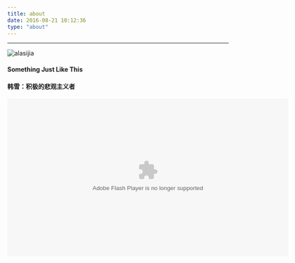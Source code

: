 ```yaml
---
title: about
date: 2016-08-21 10:12:36
type: "about"
---
```

---
![alasijia](https://images.morethink.cn/alasijia.jpg)


<link rel="stylesheet" href="https://cdnjs.cloudflare.com/ajax/libs/aplayer/1.10.1/APlayer.min.css">

#### Something Just Like This

<div id="aplayer"></div>
<script src="https://cdnjs.cloudflare.com/ajax/libs/aplayer/1.10.1/APlayer.min.js"></script>
<script>
    const ap = new APlayer({
        container: document.getElementById('aplayer'),
        mini: false,
        autoplay: false,
        theme: '#242424',
        loop: 'all',
        order: 'random',
        preload: 'auto',
        volume: 0.7,
        mutex: true,
        listFolded: false,
        listMaxHeight: 90,
        lrcType: 3,
        audio: [
            {
                name: 'Something Just Like This',
                artist: 'The Chainsmokers / Coldplay',
                url: 'http://music.morethink.cn///Something%20Just%20Like%20This.mp3',
                cover: 'http://music.morethink.cn//Something%20Just%20Like%20This.jpeg',
                lrc: 'http://music.morethink.cn//Something%20Just%20Like%20This.lrc',
                theme: '#242424'
            }
        ]
    });
    ap.init();

</script>

#### 韩雪：积极的悲观主义者

<object width="640" height="360">
        <param name="movie" value="http://swf.ws.126.net/openplayer/v01/-0-2_MCP76PT9B_MCP789R9M-vimg1_ws_126_net//image/snapshot_movie/2017/7/S/K/MCP78ARSK-1430711943278.swf">
        </param>
        <param name="allowScriptAccess" value="always">
        </param>
        <param name="wmode" value="transparent">
        </param>
        <embed src="http://swf.ws.126.net/openplayer/v01/-0-2_MCP76PT9B_MCP789R9M-vimg1_ws_126_net//image/snapshot_movie/2017/7/S/K/MCP78ARSK-1430711943278.swf"
            type="application/x-shockwave-flash" width="640" height="360" allowFullScreen="true" wmode="transparent" allowScriptAccess="always"></embed>
    </object>
